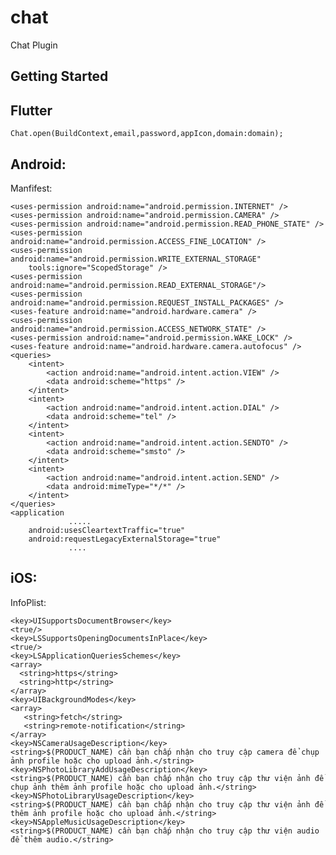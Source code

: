 # chat

Chat Plugin

## Getting Started

## Flutter
    Chat.open(BuildContext,email,password,appIcon,domain:domain);
## Android:
Manfifest:

    <uses-permission android:name="android.permission.INTERNET" />
    <uses-permission android:name="android.permission.CAMERA" />
    <uses-permission android:name="android.permission.READ_PHONE_STATE" />
    <uses-permission android:name="android.permission.ACCESS_FINE_LOCATION" />
    <uses-permission android:name="android.permission.WRITE_EXTERNAL_STORAGE"
        tools:ignore="ScopedStorage" />
    <uses-permission android:name="android.permission.READ_EXTERNAL_STORAGE"/>
    <uses-permission android:name="android.permission.REQUEST_INSTALL_PACKAGES" />
    <uses-feature android:name="android.hardware.camera" />
    <uses-permission android:name="android.permission.ACCESS_NETWORK_STATE" />
    <uses-permission android:name="android.permission.WAKE_LOCK" />
    <uses-feature android:name="android.hardware.camera.autofocus" />
    <queries>
        <intent>
            <action android:name="android.intent.action.VIEW" />
            <data android:scheme="https" />
        </intent>
        <intent>
            <action android:name="android.intent.action.DIAL" />
            <data android:scheme="tel" />
        </intent>
        <intent>
            <action android:name="android.intent.action.SENDTO" />
            <data android:scheme="smsto" />
        </intent>
        <intent>
            <action android:name="android.intent.action.SEND" />
            <data android:mimeType="*/*" />
        </intent>
    </queries>
    <application
                 .....
        android:usesCleartextTraffic="true"
        android:requestLegacyExternalStorage="true"
                 ....
   </application>

## iOS:
InfoPlist:

    <key>UISupportsDocumentBrowser</key>
    <true/>
    <key>LSSupportsOpeningDocumentsInPlace</key>
    <true/>
    <key>LSApplicationQueriesSchemes</key>
    <array>
      <string>https</string>
      <string>http</string>
    </array>
    <key>UIBackgroundModes</key>
    <array>
       <string>fetch</string>
       <string>remote-notification</string>
    </array>
    <key>NSCameraUsageDescription</key>
    <string>$(PRODUCT_NAME) cần bạn chấp nhận cho truy cập camera để chụp ảnh profile hoặc cho upload ảnh.</string>
    <key>NSPhotoLibraryAddUsageDescription</key>
    <string>$(PRODUCT_NAME) cần bạn chấp nhận cho truy cập thư viện ảnh để chụp ảnh thêm ảnh profile hoặc cho upload ảnh.</string>
    <key>NSPhotoLibraryUsageDescription</key>
    <string>$(PRODUCT_NAME) cần bạn chấp nhận cho truy cập thư viện ảnh để thêm ảnh profile hoặc cho upload ảnh.</string>
    <key>NSAppleMusicUsageDescription</key>
    <string>$(PRODUCT_NAME) cần bạn chấp nhận cho truy cập thư viện audio để thêm audio.</string>

